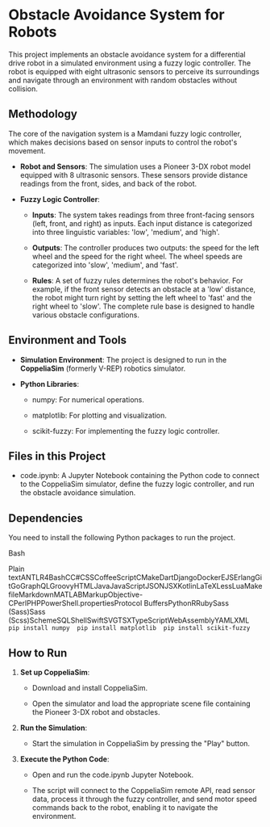 Obstacle Avoidance System for Robots
====================================

This project implements an obstacle avoidance system for a differential drive robot in a simulated environment using a fuzzy logic controller. The robot is equipped with eight ultrasonic sensors to perceive its surroundings and navigate through an environment with random obstacles without collision.

Methodology
-----------

The core of the navigation system is a Mamdani fuzzy logic controller, which makes decisions based on sensor inputs to control the robot's movement.

*   **Robot and Sensors**: The simulation uses a Pioneer 3-DX robot model equipped with 8 ultrasonic sensors. These sensors provide distance readings from the front, sides, and back of the robot.
    
*   **Fuzzy Logic Controller**:
    
    *   **Inputs**: The system takes readings from three front-facing sensors (left, front, and right) as inputs. Each input distance is categorized into three linguistic variables: 'low', 'medium', and 'high'.
        
    *   **Outputs**: The controller produces two outputs: the speed for the left wheel and the speed for the right wheel. The wheel speeds are categorized into 'slow', 'medium', and 'fast'.
        
    *   **Rules**: A set of fuzzy rules determines the robot's behavior. For example, if the front sensor detects an obstacle at a 'low' distance, the robot might turn right by setting the left wheel to 'fast' and the right wheel to 'slow'. The complete rule base is designed to handle various obstacle configurations.
        

Environment and Tools
---------------------

*   **Simulation Environment**: The project is designed to run in the **CoppeliaSim** (formerly V-REP) robotics simulator.
    
*   **Python Libraries**:
    
    *   numpy: For numerical operations.
        
    *   matplotlib: For plotting and visualization.
        
    *   scikit-fuzzy: For implementing the fuzzy logic controller.
        

Files in this Project
---------------------

*   code.ipynb: A Jupyter Notebook containing the Python code to connect to the CoppeliaSim simulator, define the fuzzy logic controller, and run the obstacle avoidance simulation.
    

Dependencies
------------

You need to install the following Python packages to run the project.

Bash

Plain textANTLR4BashCC#CSSCoffeeScriptCMakeDartDjangoDockerEJSErlangGitGoGraphQLGroovyHTMLJavaJavaScriptJSONJSXKotlinLaTeXLessLuaMakefileMarkdownMATLABMarkupObjective-CPerlPHPPowerShell.propertiesProtocol BuffersPythonRRubySass (Sass)Sass (Scss)SchemeSQLShellSwiftSVGTSXTypeScriptWebAssemblyYAMLXML`   pip install numpy  pip install matplotlib  pip install scikit-fuzzy   `

How to Run
----------

1.  **Set up CoppeliaSim**:
    
    *   Download and install CoppeliaSim.
        
    *   Open the simulator and load the appropriate scene file containing the Pioneer 3-DX robot and obstacles.
        
2.  **Run the Simulation**:
    
    *   Start the simulation in CoppeliaSim by pressing the "Play" button.
        
3.  **Execute the Python Code**:
    
    *   Open and run the code.ipynb Jupyter Notebook.
        
    *   The script will connect to the CoppeliaSim remote API, read sensor data, process it through the fuzzy controller, and send motor speed commands back to the robot, enabling it to navigate the environment.